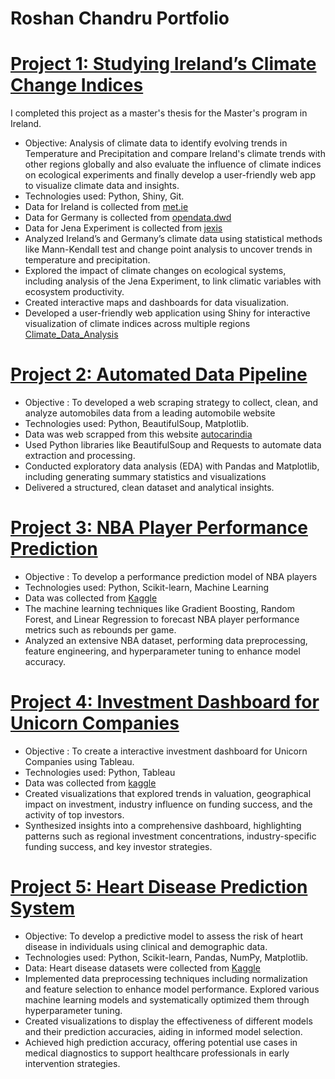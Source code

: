 #  Roshan Chandru Portfolio

# [ Project 1: Studying Ireland’s Climate Change Indices ](https://github.com/roshan36691/Project-1-Studying-Ireland-s-Climate-Change-Indices)
I completed this project as a master's thesis for the Master's program in Ireland.

* Objective: Analysis of climate data to identify evolving trends in Temperature and Precipitation and compare Ireland's climate trends with other regions globally and also evaluate the influence of climate indices on ecological experiments and finally develop a user-friendly web app to visualize climate data and insights.
* Technologies used: Python, Shiny, Git.
* Data for Ireland is collected from [met.ie](https://www.met.ie/climate/climate-change-indices-etccdi)
* Data for Germany is collected from [opendata.dwd](https://opendata.dwd.de)
* Data for Jena Experiment is collected from [jexis](https://jexis.idiv.de/)
* Analyzed Ireland’s and Germany’s climate data using statistical methods like Mann-Kendall test and change point
analysis to uncover trends in temperature and precipitation.
* Explored the impact of climate changes on ecological systems, including analysis of the Jena Experiment, to link climatic
variables with ecosystem productivity.
* Created interactive maps and dashboards for data visualization.
* Developed a user-friendly web application using Shiny for interactive visualization of climate indices across multiple
regions [Climate_Data_Analysis](https://climatepredictions.shinyapps.io/apppy/)

# [ Project 2: Automated Data Pipeline ](https://github.com/roshan36691/Automated-Data-Pipeline)

* Objective : To developed a web scraping strategy to collect, clean, and analyze automobiles data from a leading automobile website
* Technologies used: Python, BeautifulSoup, Matplotlib.
* Data was web scrapped from this website [autocarindia](https://www.autocarindia.com/bikes/bikes-under-2-lakhs/3)
* Used Python libraries like BeautifulSoup and Requests to automate data extraction and processing.
* Conducted exploratory data analysis (EDA) with Pandas and Matplotlib, including generating summary statistics and
visualizations
* Delivered a structured, clean dataset and analytical insights.

# [ Project 3: NBA Player Performance Prediction  ](https://github.com/roshan36691/Dissertation)

* Objective : To develop a performance prediction model of NBA players
* Technologies used: Python, Scikit-learn, Machine Learning
* Data was collected from [Kaggle](https://www.kaggle.com/datasets/yakhyojon/national-basketball-association-nba)
* The machine learning techniques like Gradient Boosting, Random Forest, and Linear
Regression to forecast NBA player performance metrics such as rebounds per game.
* Analyzed an extensive NBA dataset, performing data preprocessing, feature engineering, and hyperparameter tuning to
enhance model accuracy.

# [ Project 4: Investment Dashboard for Unicorn Companies ](https://github.com/roshan36691/Project-4-Investment-Dashboard-for-Unicorn-Companies)

* Objective : To create a interactive investment dashboard for Unicorn Companies using Tableau.
* Technologies used: Python, Tableau
* Data was collected from [kaggle](https://www.kaggle.com/code/vineethakkinapalli/unicorn-companies-eda)
* Created visualizations that explored trends in valuation, geographical impact on investment, industry influence on
funding success, and the activity of top investors.
* Synthesized insights into a comprehensive dashboard, highlighting patterns such as regional investment concentrations,
industry-specific funding success, and key investor strategies.

# [ Project 5: Heart Disease Prediction System ](https://github.com/roshan36691/Project-5-Heart-Disease-Prediction-System/tree/main)
* Objective: To develop a predictive model to assess the risk of heart disease in individuals using clinical and demographic data.
* Technologies used: Python, Scikit-learn, Pandas, NumPy, Matplotlib.
* Data: Heart disease datasets were collected from [Kaggle](https://www.kaggle.com/datasets/arezaei81/heartcsv)
* Implemented data preprocessing techniques including normalization and feature selection to enhance model performance.
Explored various machine learning models and systematically optimized them through hyperparameter tuning.
* Created visualizations to display the effectiveness of different models and their prediction accuracies, aiding in informed model selection.
* Achieved high prediction accuracy, offering potential use cases in medical diagnostics to support healthcare professionals in early intervention strategies.

